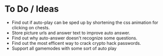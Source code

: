 # To Do / Ideas

- Find out if auto-play can be sped up by shortening the css animation for clicking on chests.
- Store picture urls and answer text to improve auto answer.
- Find out why auto-answer doesn't recognize some questions.
- Find out the most efficent way to crack crypto hack passwords.
- Support all gamemodes with some sort of auto play